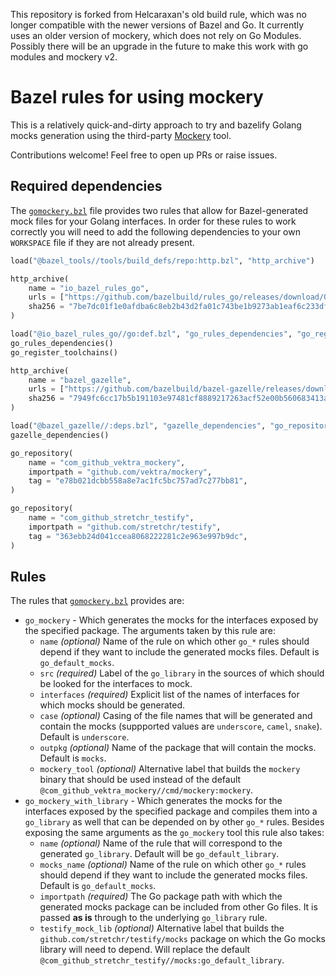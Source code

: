 This repository is forked from Helcaraxan's old build rule, which was no longer compatible with the
newer versions of Bazel and Go. It currently uses an older version of mockery, which does not rely
on Go Modules. Possibly there will be an upgrade in the future to make this work with 
go modules and mockery v2.

# Bazel rules for using mockery

This is a relatively quick-and-dirty approach to try and bazelify Golang mocks generation using the
third-party [Mockery](https://github.com/vektra/mockery) tool.

Contributions welcome! Feel free to open up PRs or raise issues.

## Required dependencies

The [`gomockery.bzl`](./gomockery.bzl) file provides two rules that allow for Bazel-generated mock
files for your Golang interfaces. In order for these rules to work correctly you will need to add
the following dependencies to your own `WORKSPACE` file if they are not already present.

```python
load("@bazel_tools//tools/build_defs/repo:http.bzl", "http_archive")

http_archive(
    name = "io_bazel_rules_go",
    urls = ["https://github.com/bazelbuild/rules_go/releases/download/0.16.5/rules_go-0.16.5.tar.gz"],
    sha256 = "7be7dc01f1e0afdba6c8eb2b43d2fa01c743be1b9273ab1eaf6c233df078d705",
)

load("@io_bazel_rules_go//go:def.bzl", "go_rules_dependencies", "go_register_toolchains")
go_rules_dependencies()
go_register_toolchains()

http_archive(
    name = "bazel_gazelle",
    urls = ["https://github.com/bazelbuild/bazel-gazelle/releases/download/0.16.0/bazel-gazelle-0.16.0.tar.gz"],
    sha256 = "7949fc6cc17b5b191103e97481cf8889217263acf52e00b560683413af204fcb",
)    

load("@bazel_gazelle//:deps.bzl", "gazelle_dependencies", "go_repository")
gazelle_dependencies()

go_repository(
    name = "com_github_vektra_mockery",
    importpath = "github.com/vektra/mockery",
    tag = "e78b021dcbb558a8e7ac1fc5bc757ad7c277bb81",
)

go_repository(
    name = "com_github_stretchr_testify",
    importpath = "github.com/stretchr/testify",
    tag = "363ebb24d041ccea8068222281c2e963e997b9dc",
)
```

## Rules

The rules that [`gomockery.bzl`](./gomockery.bzl) provides are:

- `go_mockery` - Which generates the mocks for the interfaces exposed by the specified package. The
    arguments taken by this rule are:
    - `name` _(optional)_ Name of the rule on which other `go_*` rules should depend if they want
        to include the generated mocks files. Default is `go_default_mocks`.
    - `src` _(required)_ Label of the `go_library` in the sources of which should be looked for the
        interfaces to mock.
    - `interfaces` _(required)_ Explicit list of the names of interfaces for which mocks should be
        generated.
    - `case` _(optional)_ Casing of the file names that will be generated and contain the mocks
        (suppported values are `underscore`, `camel`, `snake`). Default is `underscore`.
    - `outpkg` _(optional)_ Name of the package that will contain the mocks. Default is `mocks`.
    - `mockery_tool` _(optional)_ Alternative label that builds the `mockery` binary that should be
        used instead of the default `@com_github_vektra_mockery//cmd/mockery:mockery`.
- `go_mockery_with_library` - Which generates the mocks for the interfaces exposed by the specified
    package and compiles them into a `go_library` as well that can be depended on by other `go_*`
    rules. Besides exposing the same arguments as the `go_mockery` tool this rule also takes:
    - `name` _(optional)_ Name of the rule that will correspond to the generated `go_library`.
        Default will be `go_default_library`.
    - `mocks_name` _(optional)_ Name of the rule on which other `go_*` rules should depend if they
        want to include the generated mocks files. Default is `go_default_mocks`.
    - `importpath` _(required)_ The Go package path with which the generated mocks package can be
        included from other Go files. It is passed **as is** through to the underlying `go_library`
        rule.
    - `testify_mock_lib` _(optional)_ Alternative label that builds the
        `github.com/stretchr/testify/mocks` package on which the Go mocks library will need to
        depend. Will replace the default `@com_github_stretchr_testify//mocks:go_default_library`.
